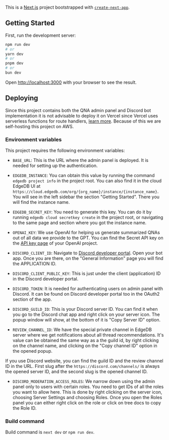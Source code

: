 This is a [Next.js](https://nextjs.org/) project bootstrapped with [`create-next-app`](https://github.com/vercel/next.js/tree/canary/packages/create-next-app).

## Getting Started

First, run the development server:

```bash
npm run dev
# or
yarn dev
# or
pnpm dev
# or
bun dev
```

Open [http://localhost:3000](http://localhost:3000) with your browser to see the result.

## Deploying

Since this project contains both the QNA admin panel and Discord bot implementation it
is not advisable to deploy it on Vercel since Vercel uses serverless functions
for route handlers, [learn more](https://vercel.com/guides/can-i-deploy-discord-bots-to-vercel).
Because of this we are self-hosting this project on AWS.

### Environment variables

This project requires the following environment variables:

- `BASE_URL`: This is the URL where the admin panel is deployed. It is needed for setting up the authentication.

- `EDGEDB_INSTANCE`: You can obtain this value by running the command `edgedb project info` in the project root. You can also find it in the cloud EdgeDB UI at `https://cloud.edgedb.com/org/{org_name}/instance/{instance_name}`. You will see in the left sidebar the section "Getting Started". There you will find the instance name.

- `EDGEDB_SECRET_KEY`: You need to generate this key. You can do it by running `edgedb cloud secretkey create` in the project root, or navigating to the same page and section where you got the instance name.

- `OPENAI_KEY`: We use OpenAI for helping us generate summarized QNAs out of all data we provide to the GPT. You can find the Secret API key on the [API key page](https://platform.openai.com/api-keys) of your OpenAI project.

- `DISCORD_CLIENT_ID`: Navigate to [Discord developer portal](https://discord.com/developers/applications). Open your bot app. Once you are there, on the "General Information" page you will find the APPLICATION ID.

- `DISCORD_CLIENT_PUBLIC_KEY`: This is just under the client (application) ID in the Discord developer portal.

- `DISCORD_TOKEN`: It is needed for authenticating users on admin panel with Discord. It can be found on Discord developer portal too in the OAuth2 section of the app.

- `DISCORD_GUILD_ID`: This is your Discord server ID. You can find it when you go to the Discord chat app and right click on your server icon. The popup window will show, at the bottom of it is "Copy Server ID" option.

- `REVIEW_CHANNEL_ID`: We have the special private channel in EdgeDB server where we get notifications about all thread recommendations. It's value can be obtained the same way as a the guild id, by right clicking on the channel name, and clicking on the "Copy channel ID" option in the opened popup.

If you use Discord website, you can find the guild ID and the review channel ID in the URL. First slug after the `https://discord.com/channels/` is always the opened server ID, and the second slug is the opened channel ID.

- `DISCORD_MODERATION_ACCESS_ROLES`: We narrow down using the admin panel only to users with certain roles. You need to get IDs of all the roles you want to allow here. This is done by right clicking on the server icon, choosing Server Settings and choosing Roles. Once you open the Roles panel you can either right click on the role or click on tree docs to copy the Role ID.

### Build command

Build command is `next dev` or `npm run dev`.
